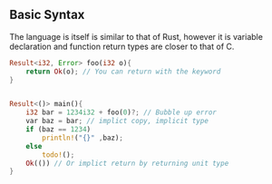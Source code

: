 ## Basic Syntax

The language is itself is similar to that of Rust, however it is variable declaration and function return types are closer to that of C.

```rust
Result<i32, Error> foo(i32 o){
	return Ok(o); // You can return with the keyword
}


Result<()> main(){
	i32 bar = 1234i32 + foo(0)?; // Bubble up error
	var baz = bar; // implict copy, implicit type
	if (baz == 1234)
		println!("{}" ,baz);
	else
		todo!();
	Ok(()) // Or implict return by returning unit type
}
```